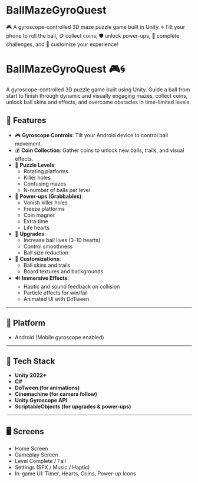 # BallMazeGyroQuest
🎮 A gyroscope-controlled 3D maze puzzle game built in Unity. 🌀 Tilt your phone to roll the ball, 🪙 collect coins, 🛡️ unlock power-ups, 🧩 complete challenges, and 🎨 customize your experience!

# BallMazeGyroQuest 🎮🌀

A gyroscope-controlled 3D puzzle game built using Unity. Guide a ball from start to finish through dynamic and visually engaging mazes, collect coins, unlock ball skins and effects, and overcome obstacles in time-limited levels.

## 🚀 Features

- 🎮 **Gyroscope Controls**: Tilt your Android device to control ball movement.
- 💰 **Coin Collection**: Gather coins to unlock new balls, trails, and visual effects.
- 🧠 **Puzzle Levels**:
  - Rotating platforms
  - Killer holes
  - Confusing mazes
  - N-number of balls per level
- 🧩 **Power-ups (Grabbables)**:
  - Vanish killer holes
  - Freeze platforms
  - Coin magnet
  - Extra time
  - Life hearts
- 🧬 **Upgrades**:
  - Increase ball lives (3–10 hearts)
  - Control smoothness
  - Ball size reduction
- 🌈 **Customizations**:
  - Ball skins and trails
  - Board textures and backgrounds
- 🔊 **Immersive Effects**:
  - Haptic and sound feedback on collision
  - Particle effects for win/fail
  - Animated UI with DoTween

---

## 📱 Platform
- Android (Mobile gyroscope enabled)

---

## 🧰 Tech Stack

- **Unity 2022+**
- **C#**
- **DoTween (for animations)**
- **Cinemachine (for camera follow)**
- **Unity Gyroscope API**
- **ScriptableObjects (for upgrades & power-ups)**

---

## 🖥️ Screens

- Home Screen
- Gameplay Screen
- Level Complete / Fail
- Settings (SFX / Music / Haptic)
- In-game UI: Timer, Hearts, Coins, Power-up Icons


